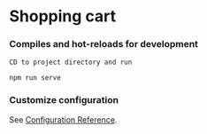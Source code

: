 # Shopping cart

### Compiles and hot-reloads for development
`CD to project directory and run`
```
npm run serve
```

### Customize configuration
See [Configuration Reference](https://cli.vuejs.org/config/).
